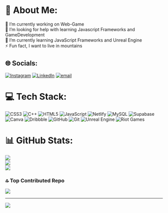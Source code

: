 # 💫 About Me:
🔭 I’m currently working on Web-Game<br>🤝 I’m looking for help with learning Javascript Frameworks and GameDevelopment<br>🌱 I’m currently learning JavaScript Frameworks and Unreal Engine<br>⚡ Fun fact, I want to live in mountains<br>


## 🌐 Socials:
[![Instagram](https://img.shields.io/badge/Instagram-%23E4405F.svg?logo=Instagram&logoColor=white)](https://instagram.com/heet_1606) [![LinkedIn](https://img.shields.io/badge/LinkedIn-%230077B5.svg?logo=linkedin&logoColor=white)](https://linkedin.com/in/heet-parikh-677437211) [![email](https://img.shields.io/badge/Email-D14836?logo=gmail&logoColor=white)](mailto:heet16@gmail.com) 

# 💻 Tech Stack:
![CSS3](https://img.shields.io/badge/css3-%231572B6.svg?style=flat&logo=css3&logoColor=white) ![C++](https://img.shields.io/badge/c++-%2300599C.svg?style=flat&logo=c%2B%2B&logoColor=white) ![HTML5](https://img.shields.io/badge/html5-%23E34F26.svg?style=flat&logo=html5&logoColor=white) ![JavaScript](https://img.shields.io/badge/javascript-%23323330.svg?style=flat&logo=javascript&logoColor=%23F7DF1E) ![Netlify](https://img.shields.io/badge/netlify-%23000000.svg?style=flat&logo=netlify&logoColor=#00C7B7) ![MySQL](https://img.shields.io/badge/mysql-4479A1.svg?style=flat&logo=mysql&logoColor=white) ![Supabase](https://img.shields.io/badge/Supabase-3ECF8E?style=flat&logo=supabase&logoColor=white) ![Canva](https://img.shields.io/badge/Canva-%2300C4CC.svg?style=flat&logo=Canva&logoColor=white) ![Dribbble](https://img.shields.io/badge/Dribbble-EA4C89?style=flat&logo=dribbble&logoColor=white) ![GitHub](https://img.shields.io/badge/github-%23121011.svg?style=flat&logo=github&logoColor=white) ![Git](https://img.shields.io/badge/git-%23F05033.svg?style=flat&logo=git&logoColor=white) ![Unreal Engine](https://img.shields.io/badge/unrealengine-%23313131.svg?style=flat&logo=unrealengine&logoColor=white) ![Riot Games](https://img.shields.io/badge/riotgames-D32936.svg?style=flat&logo=riotgames&logoColor=white)
# 📊 GitHub Stats:
![](https://github-readme-stats.vercel.app/api?username=heet-p&theme=calm&hide_border=false&include_all_commits=true&count_private=true)<br/>
![](https://nirzak-streak-stats.vercel.app/?user=heet-p&theme=calm&hide_border=false)<br/>
![](https://github-readme-stats.vercel.app/api/top-langs/?username=heet-p&theme=calm&hide_border=false&include_all_commits=true&count_private=true&layout=compact)

### 🔝 Top Contributed Repo
![](https://github-contributor-stats.vercel.app/api?username=heet-p&limit=5&theme=calm&combine_all_yearly_contributions=true)

---
[![](https://visitcount.itsvg.in/api?id=heet-p&icon=0&color=0)](https://visitcount.itsvg.in)

<!-- Proudly created with GPRM ( https://gprm.itsvg.in ) -->

